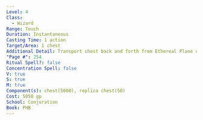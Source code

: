 ```yaml
---
Level: 4
Class:
  - Wizard
Range: Touch
Duration: Instantaneous
Casting Time: 1 action
Target/Area: 1 chest
Additional Detail: Transport chest back and forth from Ethereal Plane using replica.
"Page #": 254
Ritual Spell?: false
Concentration Spell: false
V: true
S: true
M: true
Component(s): chest(5000), replica chest(50)
Cost: 5050 gp
School: Conjuration
Book: PHB
---
```

